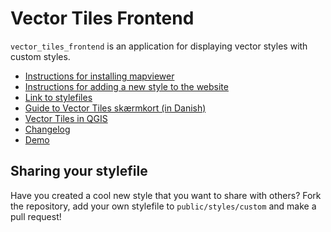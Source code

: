 # Vector Tiles Frontend

`vector_tiles_frontend` is an application for displaying vector styles with custom styles.

- [Instructions for installing mapviewer](https://github.com/SDFIdk/vector_tiles_frontend/blob/main/docs/tutorials/installing.md)
- [Instructions for adding a new style to the website](https://github.com/SDFIdk/vector_tiles_frontend/blob/main/docs/tutorials/addStyle.md)
- [Link to stylefiles](https://github.com/SDFIdk/vector_tiles_frontend/blob/main/public/styles)
- [Guide to Vector Tiles skærmkort (in Danish)](https://github.com/SDFIdk/vector_tiles_frontend/blob/main/docs/tutorials/vejledning.md)
- [Vector Tiles in QGIS](https://github.com/SDFIdk/vector_tiles_frontend/blob/main/docs/tutorials/qgis.md)
- [Changelog](https://github.com/SDFIdk/vector_tiles_frontend/blob/main/docs/CHANGELOG.md)
- [Demo](https://vectortiles.dataforsyningen.dk/)

## Sharing your stylefile
Have you created a cool new style that you want to share with others? Fork the repository, add your own stylefile to `public/styles/custom` and make a pull request!
